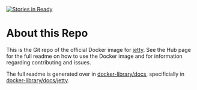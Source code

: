 [![Stories in Ready](https://badge.waffle.io/md5/docker-jetty.png?label=ready&title=Ready)](https://waffle.io/md5/docker-jetty)
# About this Repo

This is the Git repo of the official Docker image for [jetty](https://registry.hub.docker.com/_/jetty/). See the
Hub page for the full readme on how to use the Docker image and for information
regarding contributing and issues.

The full readme is generated over in [docker-library/docs](https://github.com/docker-library/docs),
specificially in [docker-library/docs/jetty](https://github.com/docker-library/docs/tree/master/jetty).
